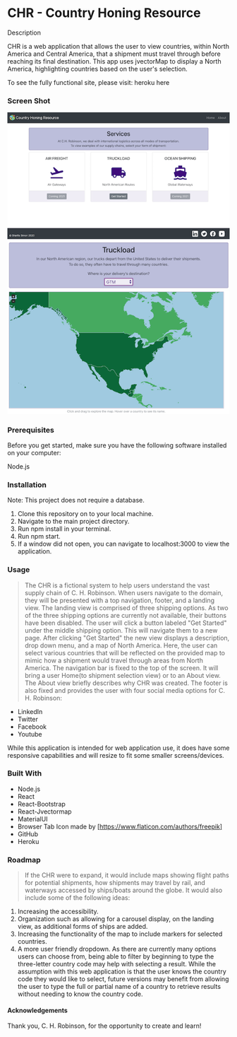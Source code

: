 # CHR - Country Honing Resource
Description

CHR is a web application that allows the user to view countries, within North America and Central America, that a shipment must travel through before reaching its final destination. This app uses jvectorMap to display a North America, highlighting countries based on the user's selection.

To see the fully functional site, please visit: heroku here

### Screen Shot

![Image of Landing View](https://raw.githubusercontent.com/sharifa-simon/country-honing-resource/master/public/Landing.png)
![Image of Map VIew](https://github.com/sharifa-simon/country-honing-resource/blob/master/public/Map1.png)
![Image of Map](https://raw.githubusercontent.com/sharifa-simon/country-honing-resource/master/public/Map2.png)

### Prerequisites
Before you get started, make sure you have the following software installed on your computer:

Node.js

### Installation
Note: This project does not require a database.

1. Clone this repository on to your local machine.
2. Navigate to the main project directory.
3. Run npm install in your terminal.
4. Run npm start.
5. If a window did not open, you can navigate to localhost:3000 to view the application.

### Usage

> The CHR is a fictional system to help users understand the vast supply chain of C. H. Robinson.
When users navigate to the domain, they will be presented with a top navigation, footer, and a landing view.
>The landing view is comprised of three shipping options. As two of the three shipping options are currently not available, their buttons have been disabled. The user will click a button labeled "Get Started" under the middle shipping option. This will navigate them to a new page.
>After clicking "Get Started" the new view displays a description, drop down menu, and a map of North America. Here, the user can select various countries that will be reflected on the provided map to mimic how a shipment would travel through areas from North America.
>The navigation bar is fixed to the top of the screen. It will bring a user Home(to shipment selection view) or to an About view.
>The About view briefly describes why CHR was created.
>The footer is also fixed and provides the user with four social media options for C. H. Robinson:
* LinkedIn
* Twitter
* Facebook
* Youtube

While this application is intended for web application use, it does have some responsive capabilities and will resize to fit some smaller screens/devices.

### Built With

* Node.js
* React
* React-Bootstrap
* React-Jvectormap
* MaterialUI
* Browser Tab Icon made by [https://www.flaticon.com/authors/freepik]
* GitHub
* Heroku

### Roadmap
> If the CHR were to expand, it would include maps showing flight paths for potential shipments, how shipments may travel by rail, and waterways accessed by ships/boats around the globe. It would also include some of the following ideas:

1. Increasing the accessibility.
2. Organization such as allowing for a carousel display, on the landing view, as additional forms of ships are added.
3. Increasing the functionality of the map to include markers for selected countries.
4. A more user friendly dropdown. As there are currently many options users can choose from, being able to filter by beginning to type the three-letter country code may help with selecting a result. While the assumption with this web application is that the user knows the country code they would like to select, future versions may benefit from allowing the user to type the full or partial name of a country to retrieve results without needing to know the country code.

#### Acknowledgements
Thank you, C. H. Robinson, for the opportunity to create and learn!